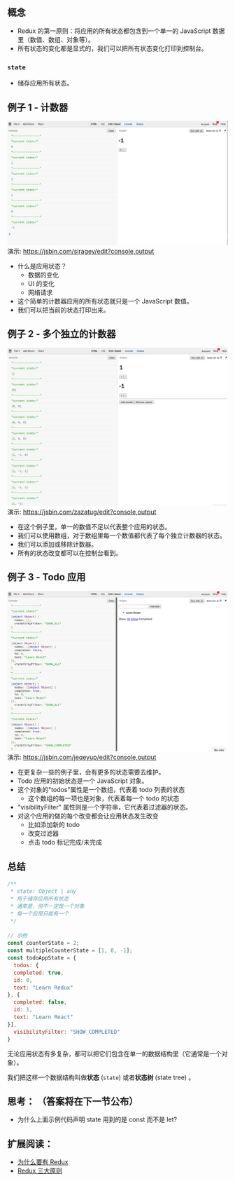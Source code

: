 <div class="dplayer-container">
  <div
    id="dplayer"
    class="dplayer"
    style="margin-bottom: 20px;"
    data-id="[01] 不可变的单一状态"
    data-video="http://o71w1wc99.bkt.clouddn.com/01.mp4"
    data-subtitle="./sub/01.vtt?v0.0.1"
    data-cover="http://o71w1wc99.bkt.clouddn.com/01.jpg?v0.0.1"
  ></div>
</div>

<script defer src="./js/DPlayer.min.js"></script>
<script defer src="./js/dplayer.js"></script>

## 概念
- Redux 的第一原则：将应用的所有状态都包含到一个单一的 JavaScript 数据里（数值、数组、对象等）。
- 所有状态的变化都是显式的，我们可以把所有状态变化打印到控制台。

### `state`
- 储存应用所有状态。

## 例子 1 - 计数器

![Counter demo screenshot][Lesson-1_Counter-screenshot]
演示: https://jsbin.com/siragey/edit?console,output

- 什么是应用状态？
  - 数据的变化
  - UI 的变化
  - 网络请求
- 这个简单的计数器应用的所有状态就只是一个 JavaScript 数值。
- 我们可以把当前的状态打印出来。

## 例子 2 - 多个独立的计数器

![Multiple counters demo screenshot][Lesson-1_Multiple-counters-screenshot]
演示: https://jsbin.com/zazatug/edit?console,output

- 在这个例子里，单一的数值不足以代表整个应用的状态。
- 我们可以使用数组，对于数组里每一个数值都代表了每个独立计数器的状态。
- 我们可以添加或移除计数器。
- 所有的状态改变都可以在控制台看到。

## 例子 3 - Todo 应用

![Todo App demo screenshot][Lesson-1_Todo-App-screenshot]
演示: https://jsbin.com/jeqeyup/edit?console,output

- 在更复杂一些的例子里，会有更多的状态需要去维护。
- Todo 应用的初始状态是一个 JavaScript 对象。
- 这个对象的"todos"属性是一个数组，代表着 todo 列表的状态
  - 这个数组的每一项也是对象，代表着每一个 todo 的状态
- "visibilityFilter" 属性则是一个字符串，它代表着过滤器的状态。
- 对这个应用的做的每个改变都会让应用状态发生改变
  - 比如添加新的 todo
  - 改变过滤器
  - 点击 todo 标记完成/未完成

## 总结

```js
/**
 * state: Object | any
 * 用于储存应用所有状态
 * 通常是，但不一定是一个对象
 * 每一个应用只能有一个
 */
 
// 示例
const counterState = 2;
const multipleCounterState = [1, 0, -1];
const todoAppState = {
  todos: {
  completed: true,
  id: 0,
  text: "Learn Redux"
}, {
  completed: false,
  id: 1,
  text: "Learn React"
}],
  visibilityFilter: "SHOW_COMPLETED"
}
```

无论应用状态有多复杂，都可以把它们包含在单一的数据结构里（它通常是一个对象）。

我们把这样一个数据结构叫做**状态** (`state`) 或者**状态树** (state tree) 。

## 思考： （答案将在下一节公布）

- 为什么上面示例代码声明 state 用到的是 const 而不是 let? 

## 扩展阅读：

- [为什么要有 Redux](http://cn.redux.js.org/docs/introduction/Motivation.html)
- [Redux 三大原则](http://cn.redux.js.org/docs/introduction/ThreePrinciples.html)

[Lesson-1_Counter-screenshot]: ./screenshots/Lesson-1_Counter-screenshot.png

[Lesson-1_Multiple-counters-screenshot]: ./screenshots/Lesson-1_Multiple-counters-screenshot.png

[Lesson-1_Todo-App-screenshot]: ./screenshots/Lesson-1_Todo-App-screenshot.png

<style>{% include "./css/dplayer.css" %}</style>
